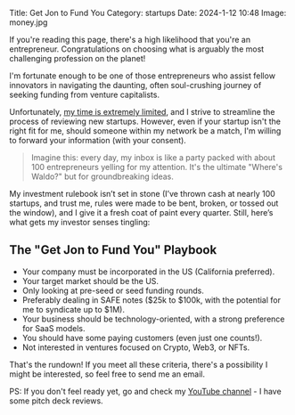 Title: Get Jon to Fund You
Category: startups
Date: 2024-1-12 10:48
Image: money.jpg

If you're reading this page, there's a high likelihood that you're an entrepreneur. Congratulations on choosing what is arguably the most challenging profession on the planet!

I'm fortunate enough to be one of those entrepreneurs who assist fellow innovators in navigating the daunting, often soul-crushing journey of seeking funding from venture capitalists. 

Unfortunately, [my time is extremely limited](http://jon.io/my-13-year-project-until-it-is-done), and I strive to streamline the process of reviewing new startups. However, even if your startup isn't the right fit for me, should someone within my network be a match, I'm willing to forward your information (with your consent).

> Imagine this: every day, my inbox is like a party packed with about 100 entrepreneurs yelling for my attention. It's the ultimate "Where's Waldo?" but for groundbreaking ideas.

My investment rulebook isn’t set in stone (I’ve thrown cash at nearly 100 startups, and trust me, rules were made to be bent, broken, or tossed out the window), and I give it a fresh coat of paint every quarter. Still, here’s what gets my investor senses tingling:

## The "Get Jon to Fund You" Playbook

- Your company must be incorporated in the US (California preferred).
- Your target market should be the US.
- Only looking at pre-seed or seed funding rounds.
- Preferably dealing in SAFE notes ($25k to $100k, with the potential for me to syndicate up to $1M).
- Your business should be technology-oriented, with a strong preference for SaaS models.
- You should have some paying customers (even just one counts!).
- Not interested in ventures focused on Crypto, Web3, or NFTs.

That's the rundown! If you meet all these criteria, there's a possibility I might be interested, so feel free to send me an email.

PS: If you don't feel ready yet, go and check my [YouTube channel](https://www.youtube.com/channel/UCdAC0o1hmy9JkYcph0GVrog) - I have some pitch deck reviews.



